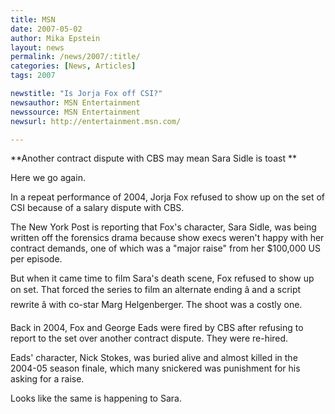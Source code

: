 ```yaml
---
title: MSN 
date: 2007-05-02
author: Mika Epstein
layout: news
permalink: /news/2007/:title/
categories: [News, Articles]
tags: 2007

newstitle: "Is Jorja Fox off CSI?"
newsauthor: MSN Entertainment
newssource: MSN Entertainment
newsurl: http://entertainment.msn.com/ 

---
```


**Another contract dispute with CBS may mean Sara Sidle is toast **

Here we go again. 

In a repeat performance of 2004, Jorja Fox refused to show up on the set of CSI because of a salary dispute with CBS. 

The New York Post is reporting that Fox's character, Sara Sidle, was being written off the forensics drama because show execs weren't happy with her contract demands, one of which was a "major raise" from her $100,000 US per episode. 

But when it came time to film Sara's death scene, Fox refused to show up on set. That forced the series to film an alternate ending â and a script rewrite â with co-star Marg Helgenberger. The shoot was a costly one. 

Back in 2004, Fox and George Eads were fired by CBS after refusing to report to the set over another contract dispute. They were re-hired. 

Eads' character, Nick Stokes, was buried alive and almost killed in the 2004-05 season finale, which many snickered was punishment for his asking for a raise.

Looks like the same is happening to Sara.